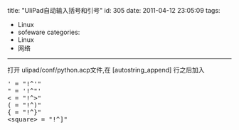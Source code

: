 title: "UliPad自动输入括号和引号"
id: 305
date: 2011-04-12 23:05:09
tags: 
- Linux
- sofeware
categories: 
- Linux
- 网络
---

打开 ulipad/conf/python.acp文件,在
[autostring_append]
行之后加入

<pre class="brush:html">
' = "!^'"
" = '!^"'
< = "!^>"
( = "!^)"
{ = "!^}"
&lt;square> = "!^]"

</pre>